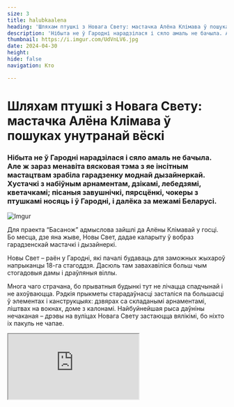 ```yaml
---
size: 3
title: halubkaalena
heading: 'Шляхам птушкі з Новага Свету: мастачка Алёна Клімава ў пошуках унутранай вёскі'
description: 'Нібыта не ў Гародні нарадзілася і сяло амаль не бачыла. Але ж зараз менавіта вясковая тэма з яе інсітным мастацтвам зрабіла гарадзенку моднай дызайнеркай. Хустачкі з набіўным арнаментам, дзікамі, лебедзямі, кветачкамі; пісаныя завушнічкі, пярсцёнкі, чокеры з птушкамі носяць і ў Гародні, і далёка за межамі Беларусі.'
thumbnail: https://i.imgur.com/UdVnLV6.jpg
date: 2024-04-30
height: 
hide: false
navigation: Кто

---
```

# **Шляхам птушкі з Новага Свету: мастачка Алёна Клімава ў пошуках унутранай вёскі**

### Нібыта не ў Гародні нарадзілася і сяло амаль не бачыла. Але ж зараз менавіта вясковая тэма з яе інсітным мастацтвам зрабіла гарадзенку моднай дызайнеркай. Хустачкі з набіўным арнаментам, дзікамі, лебедзямі, кветачкамі; пісаныя завушнічкі, пярсцёнкі, чокеры з птушкамі носяць і ў Гародні, і далёка за межамі Беларусі.

![Imgur](https://i.imgur.com/UdVnLV6.jpg)

Для праекта “Басанож” адмыслова зайшлі да Алёны Клімавай у госці. Бо месца, дзе яна жыве, Новы Свет, дадае каларыту ў вобраз гарадзенскай мастачкі і дызайнеркі. 

Новы Свет – раён у Гародні, які пачалі будаваць для заможных жыхароў напрыканцы 18-га стагоддзя. Дасюль там завахавіліся больш чым стогадовыя дамы і драўляныя віллы.

Многа чаго страчана, бо прыватныя будынкі тут не лічацца спадчынай і не ахоўваюцца. Рэдкія прыкметы старадаўнасці засталіся па большасці ў элементах і канструкцыях: дзвярах са складанымі арнаментамі, ліштвах на вокнах, доме з калонамі. Найбуйнейшая рыса даўніны нечаканая – дрэвы на вуліцах Новага Свету застаюцца вялікімі, бо ніхто іх пакуль не чапае.

<div><iframe class="youtube" src="https://www.youtube.com/embed/xZShn3gkrFw"></div>

Стары дом і ў Алёны. Ён увесь амаль белы: падлога, муры, лесвіца, столь. Але ж гэта не клетка і не зачыненая шуфлядка. Гэта месца, дзе жывуць птушкі і казачныя персанажы са старажытных маляваных дываноў. Сама гаспадыня любіць хусткі, носіць вышыванкі, працуе ў канцэптуальнай этна-краме і нікнэйм ў яе – [“Галубка на вішні”](https://www.instagram.com/halubka_na_visni/).

![Imgur](https://i.imgur.com/e4vUPzS.jpg)

![Imgur](https://i.imgur.com/ibb16ty.jpg)

У мастацтва Алёна прыйшла ўжо сталым чалавекам, яна не з дзяцінства “марыла аб фарбах”. Выключна ва ўзросце, калі з’явіўся вольны час, асабістыя грошы, якія магчыма было ўладкоўваць самастойна. Ніхто з сяброў  маляваннем не займаўся, атачэнне ніяк не звязана, “_гэта знутры ўзялося і паехала_”. 

“_Паўтара гады хадзіла ў мастацкую студыю, каб ведаць правілы перспектывы, каларыстыку, і калі нешта парушаць, то асэнсавана. Выкладчыкі былі прафесійнымі, усё склалася, і гэта дапамагае мне рабіць нейкія фінты, якія, тым не менш, выглядаюць лагічна.  Зараз у мяне няма разбэшчанасці ў маляванні, мае ўпрыгажэнні маюць прафесійны выгляд і літаральна нова-старажытны сэнс_”.

![Imgur](https://i.imgur.com/ArZhA4L.jpg)

![Imgur](https://i.imgur.com/WRu5OnB.jpg)

Потым вырашыў усё дэкрэт. “_Калі ты становішся матуляй, прыярытэтнасць добра працуе ў галаве, з жыцця выкідваецца тое, што табе не патрэбна. Застаюцца самыя важныя рэчы, і яны пачынаюць буйнець. Для мяне прафесійнае мастацтва адышло на другі план. Засталіся дом, аўтэнтычныя спевы, якія дадаюць мне моцы, i маляванне, але трохі ў іншай інтэрпрэтацыі_”.

Алёна пачала рабіць завушніцы. У  сына ад нейкай гульні засталіся драўляныя плашкі. Паспрабавала закатаць іх у чорную фарбу ( “_дываны калісьці ў вёсцы малявалі на чорным ільне_”). Тэма птушак была адабрана свядома.

![Imgur](https://i.imgur.com/eEmAwVH.jpg)

![Imgur](https://i.imgur.com/XqpSgl1.jpg)

“_Калі ёсць выява птушак – на тортах, сукенках, нейкіх упрыгожках – заўсёды чапляецца вока. Гэта нешта лёгкае, трапяткое. Але ў доме не хачу ані папугайчыка, нікога.  Добра, калі птушка вольная: можа сесці на дрэва альбо ляцець, куды хоча_”.

У вырабах мастачкі – адсылка да выцінанкі, маляваных вясковых дываноў, традыцыйнай ручной набойкі на тканіне. “_Раней штампы рабілі не з дрэва, а з бульбы:  крыху падсушвалі і з яе дапамогай набівалі ўзоры. Імкненне беларусаў упрыгожыць што-небудзь у хатах было нават тады, калі не было чаго есці_”.

![Imgur](https://i.imgur.com/O4f3NCx.jpg)

![Imgur](https://i.imgur.com/S8stQdQ.jpg)

Дызайнерка выкарыстоўвае раслінны арнамент, жывёльны, геаметрычную вышыўку і ткацтва.  “_А птушачкі – яны паўсюль. Вось там, дзе ліштвы вокнаў, заўсёды птушачка сядзіць. Але ж на жаль зараз не ў Гародні. Хутчэй пластыкавыя сардушкі паставяць як упрыгожанне. Так што нашае сапраўднае – часьцей толькі тое, што самі робім для сябе_”.

Зрабіла першыя завушніцы – атрымала сто агеньчыкаў у сторыс. Зрабіла тры пары для сяброў, потым – нешта на продаж,  потым з Польшчы заказалі – пайшло-паехала. “_Манатоннасць для мяне – смерць. Так што я свой дэкрэт расфарбавала ўсімі спосабамі. А хусткі пачала рабіць пасля майстар-класа. Мне гэта так зайшло,  што зараз маю вынікі такой зацікаўленасці, ужо год займаюся. Кожная рэч – імправізацыя, рабіць копіі я не згаджаюся, ніякай такой мэты ў мяне няма_”.

![Imgur](https://i.imgur.com/5XLL9Rr.jpg)

![Imgur](https://i.imgur.com/iHMWXjH.jpg)

Сёння  модна стала насіць [хусткі](https://www.instagram.com/p/C5SdrrzIqOB/?img_index=1). Людзі нават і не ведаюць, з якой філасофіяй яны зроблены,  што ты трымаеш на шыі альбо на галаве. Для Алёны ж гэта – магчымасць працягнуць спадчыну, культуру.

“_Гэта цягнецца нешта з глыбіні мяне, раскавырваецца, тое, што было закладзена маім родам. Увогуле, я злавіла сябе на думцы: у меня ж у вёсцы нікога не было, я гарадская дзяўчынка: Пушкіна, БЛК, Цэнтр – мае гарадзенскія раёны. Але ж, сама таго не ведаючы, я кідалася ў спадчыну. Зацікаўленасць аўтэнтычнымі спевамі, танцамі, арнаментам, я зразумела, гэта пошук маёй унутранай вёскі, што мне далі і была дадзена продкамі, пошук маіх вытокаў_”.

![Imgur](https://i.imgur.com/fn1aePA.jpg)

Шмат часу Алёна праводзіць як працаўнічка крамы-атэлье [“Феафанія”](https://www.instagram.com/feafania_krama/). За два гады існавання “Феафанія” стала беларускім брэндам у гарадзенскім асяроддзі. Гэты факт не змяніла і тое, што зараз яна часова фізічна зачынена і шукае новае, больш праходнае, месца. Заказы, продажы пакуль часова перайшлі ў анлайн-фармат. Працягнуцца і імпрэзы, бо ў ”Феафаніі” рабілі цікавыя майстар-класы па вырабе саламянага павука, аматары шылі традыцыйныя строі, нават гадалі на Раство.

![Imgur](https://i.imgur.com/GTDAlbc.jpg)

![Imgur](https://i.imgur.com/uHyQ45S.jpg)

“_Будзе новы праект, але хочацца працягнуць чараўніцтва. “Феафанія” ў першую чаргу – не продаж ложкавай бялізны. Яе ўладальніца, Святлана Антановіч, стварала распаўсюд нашай традыціі ,таго, што забываецца, што немагчыма забяспечыць хатай, машынай з салона, крутымі сувязямі. Сама крама была зроблена як заможная вясковая хата з прэтэнзіяй на добрае жыццё гаспадароў. Кожная старадаўняя рэч была выкуплена, знойдзена на сметніку, адрэстаўравана за немалыя грошы. Святлана ўклала шмат сродкаў у лавачкі і крэслы, металічныя ложкі і сапраўдны “чырвоны куток”. Нават бабуліны посцілкі там былі.  Мы не прадавалі фурнітуру, не было маланак, гузікаў. Шылі ложкавую бялізну без гузікаў, з фірмовымі завязкамі, як у старадаўнасці. Як бабулі рабілі. Збераглі традыцыйны матыў шытва. Па выніку стварылі сукупнасць таго, ад чаго мурашы па целу бегалі і слёзы стаялі ў вачах.  Некаторыя жанчыны ў краме проста плакалі_”.

![Imgur](https://i.imgur.com/u0RTXex.jpg)

Але ж вернемся ў дом Алёны Клімавай, які пераўтварыўся ў нейкі працяг жыцця старажытнай Феафаніі.  Лён, фіранкі, шмат драўлянай мэблі, саламяныя павучкі, абрус з аўтэнтычнай набойкай (“набыла ў калекцыянера”). Шмат посуду ручной працы. У шафе - два беларускія строі, два фартухі, тры спадніцы (“шыліся на імпрэзы, але зараз магу пайсці ў строі ў каварню і буду адчуваць сябе зручна”). Нечакана бачым каларытныя фота са стайні.

![Imgur](https://i.imgur.com/ttCBmT3.jpg)

![Imgur](https://i.imgur.com/OOVCwx3.jpg)

“_Ніхто з маіх сяброў не разумее, чаму я туды трапіла, у конны спорт. Але ж зараз стайня такая ж частка майго жыцця, як і мастацтва. Напэўна, я баюся коней, і вырашыла пераступіць праз свой страх. Нельга сказаць, што коні мне падабаюцца. Яны вельмі свавольныя, складана і незразумела, што ў іхняй галаве. Гэта такі тандэм з вялікай жывёлай, з якой ты можаш пра штосьці дамовіцца ўменнем выключна дамаўляцца. Прымусіць каня нешта зрабіць немагчыма, пакуль ён сам не захоча. Дамовіцца з істотай, якая не валодае тваёй мовай, ментальна, не сілай, - здаецца, гэта вельмі складана, цікава і амаль экстрымальна. А ў мяне ёсць залежнасць ад экстрымальнасці_”.

<div class="gallery3">
<!-- Смените gallery2 на gallery3 или gallery4, цифра определяет количество картинок в одном ряду -->
<img src="https://i.imgur.com/xO8plnf.jpg" title="source: imgur.com" />
<img src="https://i.imgur.com/9CN3sfg.jpg" title="source: imgur.com" />
<img src="https://i.imgur.com/TWEX2QH.jpg" title="source: imgur.com" />  
</div>

Больш пра Алёну можна даведацца [тут](https://www.instagram.com/halubka_na_visni/)

Аўтар фота, відэа: [Кацярына Гардзеева](https://www.instagram.com/katti.gordeeva/)

Аўтар тэкста: Іна Максімчык [mamgrodno](https://t.me/mamgrodno)

Аўтар музыкі к відэа: [Яўгені Кучмейна](https://www.instagram.com/tochka_k/)

Проект "Босиком". Часть 1. Виктория Бальцер: [Чтобы не оказаться в пустоте](https://www.mamgrodno.com/projects/Viktoriabalcer.html)

Проект "Босиком". Часть 2. Ника Гончар: [Скелет обязательно станцует](https://www.mamgrodno.com/projects/nikagonchar.html)

Проект "Босиком" Часть 3. Лена Майсюк [Путь листа](https://www.mamgrodno.com/projects/lenatrip.html)




